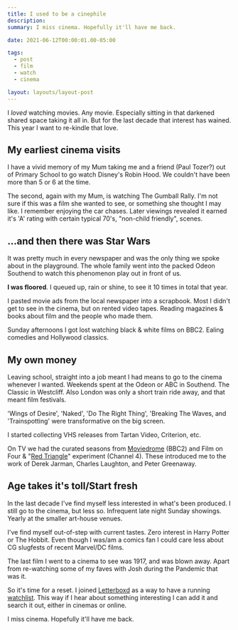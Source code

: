```yaml
---
title: I used to be a cinephile
description: 
summary: I miss cinema. Hopefully it'll have me back.

date: 2021-06-12T00:00:01.00-05:00

tags:
  - post
  - film
  - watch
  - cinema

layout: layouts/layout-post
---
```

I _loved_ watching movies. Any movie. Especially sitting in that darkened shared space taking it all in. But for the last decade that interest has wained. This year I want to re-kindle that love.

## My earliest cinema visits
I have a vivid memory of my Mum taking me and a friend (Paul Tozer?) out of Primary School to go watch Disney's Robin Hood. We couldn't have been more than 5 or 6 at the time.

The second, again with my Mum, is watching The Gumball Rally. I'm not sure if this was a film she wanted to see, or something she thought I may like. I remember enjoying the car chases. Later viewings revealed it earned it's 'A' rating with certain typical 70's, "non-child friendly", scenes.

## ...and then there was Star Wars
It was pretty much in every newspaper and was the only thing we spoke about in the playground. The whole family went into the packed Odeon Southend to watch this phenomenon play out in front of us.

**I was floored**. I queued up, rain or shine, to see it 10 times in total that year. 

I pasted movie ads from the local newspaper into a scrapbook. Most I didn't get to see in the cinema, but on rented video tapes. Reading magazines & books about film and the people who made them.

Sunday afternoons I got lost watching black & white films on BBC2. Ealing comedies and Hollywood classics. 

##  My own money
Leaving school, straight into a job meant I had means to go to the cinema whenever I wanted. Weekends spent at the Odeon or ABC in Southend. The Classic in Westcliff. Also London was only a short train ride away, and that meant film festivals.

'Wings of Desire', 'Naked', 'Do The Right Thing', 'Breaking The Waves, and 'Trainspotting' were transformative on the big screen.

I started collecting VHS releases from Tartan Video, Criterion, etc. 

On TV we had the curated seasons from [Moviedrome](https://en.wikipedia.org/wiki/Moviedrome "Wikipedia entry") (BBC2) and Film on Four & "[Red Triangle](https://core.ac.uk/download/pdf/52402255.pdf "PDF of case study")" experiment (Channel 4). These introduced me to the work of Derek Jarman, Charles Laughton, and Peter Greenaway.

## Age takes it's toll/Start fresh
In the last decade I've find myself less interested in what's been produced. I still go to the cinema, but less so. Infrequent late night Sunday showings. Yearly at the smaller art-house venues.

I've find myself out-of-step with current tastes. Zero interest in Harry Potter or The Hobbit. Even though I was/am a comics fan I could care less about CG slugfests of  recent Marvel/DC films.

The last film I went to a cinema to see was 1917, and was blown away. Apart from re-watching some of my faves with Josh during the Pandemic that was it.

So it's time for a reset. I joined [Letterboxd](https://letterboxd.com "") as a way to have a running [watchlist](https://letterboxd.com/davidmead/watchlist/ ""). This way if I hear about something interesting I can add it and search it out, either in cinemas or online.

I miss cinema. Hopefully it'll have me back.

